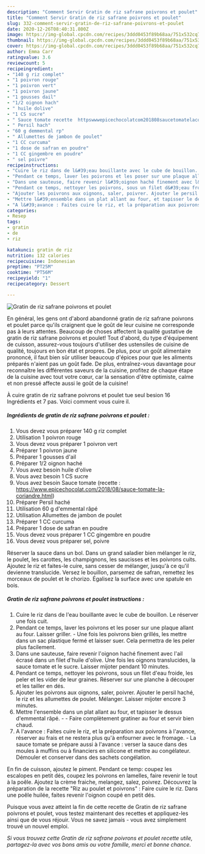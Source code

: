```yaml
---
description: "Comment Servir Gratin de riz safrane poivrons et poulet"
title: "Comment Servir Gratin de riz safrane poivrons et poulet"
slug: 332-comment-servir-gratin-de-riz-safrane-poivrons-et-poulet
date: 2020-12-26T08:40:31.800Z
image: https://img-global.cpcdn.com/recipes/3ddd0453f89b68aa/751x532cq70/gratin-de-riz-safrane-poivrons-et-poulet-photo-principale-de-la-recette.jpg
thumbnail: https://img-global.cpcdn.com/recipes/3ddd0453f89b68aa/751x532cq70/gratin-de-riz-safrane-poivrons-et-poulet-photo-principale-de-la-recette.jpg
cover: https://img-global.cpcdn.com/recipes/3ddd0453f89b68aa/751x532cq70/gratin-de-riz-safrane-poivrons-et-poulet-photo-principale-de-la-recette.jpg
author: Emma Carr
ratingvalue: 3.6
reviewcount: 5
recipeingredient:
- "140 g riz complet"
- "1 poivron rouge"
- "1 poivron vert"
- "1 poivron jaune"
- "1 gousses dail"
- "1/2 oignon hach"
- " huile dolive"
- "1 CS sucre"
- " Sauce tomate recette  httpswwwepicechocolatcom201808saucetomatelacoriandrehtml"
- " Persil hach"
- "60 g demmental rp"
- " Allumettes de jambon de poulet"
- "1 CC curcuma"
- "1 dose de safran en poudre"
- "1 CC gingembre en poudre"
- " sel poivre"
recipeinstructions:
- "Cuire le riz dans de l&#39;eau bouillante avec le cube de bouillon. Le réserver une fois cuit."
- "Pendant ce temps, laver les poivrons et les poser sur une plaque allant au four. Laisser griller. Une fois les poivrons bien grillés, les mettre dans un sac plastique fermé et laisser suer. Cela permettra de les peler plus facilement."
- "Dans une sauteuse, faire revenir l&#39;oignon haché finement avec l&#39;ail écrasé dans un filet d&#39;huile d&#39;olive. Une fois les oignons translucides, la sauce tomate et le sucre. Laisser mijoter pendant 10 minutes."
- "Pendant ce temps, nettoyer les poivrons, sous un filet d&#39;eau froide, les peler et les vider de leur graines. Réserver sur une planche à découper et les tailler en dés."
- "Ajouter les poivrons aux oignons, saler, poivrer. Ajouter le persil haché, le riz et les allumettes de poulet. Mélanger. Laisser mijoter encore 3 minutes."
- "Mettre l&#39;ensemble dans un plat allant au four, et tapisser le dessus d&#39;emmental râpé.  Faire complètement gratiner au four et servir bien chaud."
- "A l&#39;avance : Faites cuire le riz, et la préparation aux poivrons à l&#39;avance, réserver au frais et ne restera plus qu&#39;à enfourner avec le fromage.  La sauce tomate se prépare aussi à l&#39;avance : verser la sauce dans des moules à muffins ou à financiers en silicone et mettre au congélateur. Démouler et conserver dans des sachets congélation."
categories:
- Resep
tags:
- gratin
- de
- riz

katakunci: gratin de riz 
nutrition: 132 calories
recipecuisine: Indonesian
preptime: "PT25M"
cooktime: "PT56M"
recipeyield: "1"
recipecategory: Dessert

---
```



![Gratin de riz safrane poivrons et poulet](https://img-global.cpcdn.com/recipes/3ddd0453f89b68aa/751x532cq70/gratin-de-riz-safrane-poivrons-et-poulet-photo-principale-de-la-recette.jpg)

En général, les gens ont d'abord abandonné gratin de riz safrane poivrons et poulet parce qu'ils craignent que le goût de leur cuisine ne corresponde pas à leurs attentes. Beaucoup de choses affectent la qualité gustative de gratin de riz safrane poivrons et poulet! Tout d'abord, du type d'équipement de cuisson, assurez-vous toujours d'utiliser des ustensiles de cuisine de qualité, toujours en bon état et propres. De plus, pour un goût alimentaire prononcé, il faut bien sûr utiliser beaucoup d'épices pour que les aliments préparés n'aient pas un goût fade. De plus, entraînez-vous davantage pour reconnaître les différentes saveurs de la cuisine, profitez de chaque étape de la cuisine avec tout votre cœur, car la sensation d'être optimiste, calme et non pressé affecte aussi le goût de la cuisine!

<!--inarticleads1-->

À cuire gratin de riz safrane poivrons et poulet tue seul besion 16 Ingrédients et 7 pas. Voici comment vous cuire il.

##### Ingrédients de gratin de riz safrane poivrons et poulet :

1. Vous devez vous préparer 140 g riz complet
1. Utilisation 1 poivron rouge
1. Vous devez vous préparer 1 poivron vert
1. Préparer 1 poivron jaune
1. Préparer 1 gousses d&#39;ail
1. Préparer 1/2 oignon haché
1. Vous avez besoin  huile d&#39;olive
1. Vous avez besoin 1 CS sucre
1. Vous avez besoin  Sauce tomate (recette : https://www.epicechocolat.com/2018/08/sauce-tomate-la-coriandre.html)
1. Préparer  Persil haché
1. Utilisation 60 g d&#39;emmental râpé
1. Utilisation  Allumettes de jambon de poulet
1. Préparer 1 CC curcuma
1. Préparer 1 dose de safran en poudre
1. Vous devez vous préparer 1 CC gingembre en poudre
1. Vous devez vous préparer  sel, poivre


Réserver la sauce dans un bol. Dans un grand saladier bien mélanger le riz, le poulet, les carottes, les champignons, les saucisses et les poivrons cuits. Ajoutez le riz et faites-le cuire, sans cesser de mélanger, jusqu&#39;à ce qu&#39;il devienne translucide. Versez le bouillon, parsemez de safran, remettez les morceaux de poulet et le chorizo. Égalisez la surface avec une spatule en bois. 

<!--inarticleads2-->

##### Gratin de riz safrane poivrons et poulet instructions :

1. Cuire le riz dans de l&#39;eau bouillante avec le cube de bouillon. Le réserver une fois cuit.
1. Pendant ce temps, laver les poivrons et les poser sur une plaque allant au four. Laisser griller. - Une fois les poivrons bien grillés, les mettre dans un sac plastique fermé et laisser suer. Cela permettra de les peler plus facilement.
1. Dans une sauteuse, faire revenir l&#39;oignon haché finement avec l&#39;ail écrasé dans un filet d&#39;huile d&#39;olive. Une fois les oignons translucides, la sauce tomate et le sucre. Laisser mijoter pendant 10 minutes.
1. Pendant ce temps, nettoyer les poivrons, sous un filet d&#39;eau froide, les peler et les vider de leur graines. Réserver sur une planche à découper et les tailler en dés.
1. Ajouter les poivrons aux oignons, saler, poivrer. Ajouter le persil haché, le riz et les allumettes de poulet. Mélanger. Laisser mijoter encore 3 minutes.
1. Mettre l&#39;ensemble dans un plat allant au four, et tapisser le dessus d&#39;emmental râpé. -  - Faire complètement gratiner au four et servir bien chaud.
1. A l&#39;avance : Faites cuire le riz, et la préparation aux poivrons à l&#39;avance, réserver au frais et ne restera plus qu&#39;à enfourner avec le fromage. -  La sauce tomate se prépare aussi à l&#39;avance : verser la sauce dans des moules à muffins ou à financiers en silicone et mettre au congélateur. Démouler et conserver dans des sachets congélation.


En fin de cuisson, ajoutez le piment. Pendant ce temp: coupez les escalopes en petit dés, coupez les poivrons en lamelles, faire revenir le tout à la poêle. Ajoutez la crème fraiche, melangez, salez, poivrez. Découvrez la préparation de la recette &#34;Riz au poulet et poivrons&#34; : Faire cuire le riz. Dans une poêle huilée, faites revenir l&#39;oignon coupé en petit dés. 

<!--inarticleads1-->

<p>
Puisque vous avez atteint la fin de cette recette de Gratin de riz safrane poivrons et poulet, vous testez maintenant des recettes et appliquez-les ainsi que de vous réjouir. Vous ne savez jamais - vous avez simplement trouvé un nouvel emploi.
</p>

<p>
<i>Si vous trouvez cette Gratin de riz safrane poivrons et poulet recette utile, partagez-la avec vos bons amis ou votre famille, merci et bonne chance.</i>
</p>
